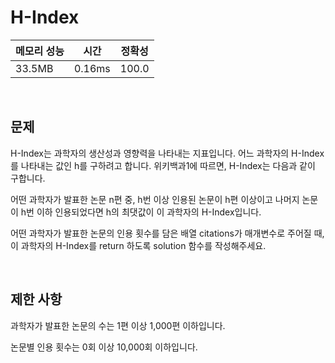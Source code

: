 # H-Index

| 메모리 성능 | 시간 | 정확성 |
| ---- | ---- | ---- |
| 33.5MB | 0.16ms | 100.0 |

<br />

## 문제

H-Index는 과학자의 생산성과 영향력을 나타내는 지표입니다. 어느 과학자의 H-Index를 나타내는 값인 h를 구하려고 합니다. 위키백과1에 따르면, H-Index는 다음과 같이 구합니다.

어떤 과학자가 발표한 논문 n편 중, h번 이상 인용된 논문이 h편 이상이고 나머지 논문이 h번 이하 인용되었다면 h의 최댓값이 이 과학자의 H-Index입니다.

어떤 과학자가 발표한 논문의 인용 횟수를 담은 배열 citations가 매개변수로 주어질 때, 이 과학자의 H-Index를 return 하도록 solution 함수를 작성해주세요.

<br />

## 제한 사항
과학자가 발표한 논문의 수는 1편 이상 1,000편 이하입니다.

논문별 인용 횟수는 0회 이상 10,000회 이하입니다.

